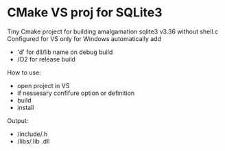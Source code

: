 CMake VS proj for SQLite3
================================

Tiny Cmake project for building amalgamation sqlite3 v3.36 without shell.c
Configured for VS only for Windows
automatically add
- 'd' for dll/lib name on debug build
- /O2 for release build

How to use:
- open project in VS
- if nessesary confifure option or definition
- build
- install

Output:
- /include/.h
- /libs/.lib .dll
